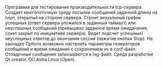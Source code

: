 Программа для тестирования производительности tcp-сервера.
Создает многопоточную среду посылки сообщений заданной длины на порт, открытый на стороне сервера.
Строит визуальный график успешных (ответ сервера уложился в заданный таймаут) или неуспешных сообщений (превышено заданное время ожиданания, сокет закрыт по инициативе сервера).
Ведет подсчет успешных/неуспешных ответов до окончания сессии (нажатие кнопки Stop).
На закладке Options возможно настроить параметры генераторов сообщений и время ожидания с сохранением их в conf-файл.
Отладочные сообщения записываются в log-файл.
Среда разработки Qt-creator, ОС Astra Linux (Орел).
